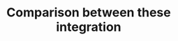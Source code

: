 ---
layout: page
title: Comparison between these integration
permalink: /components/comparison/
parent: Third party integration
order: 10
---